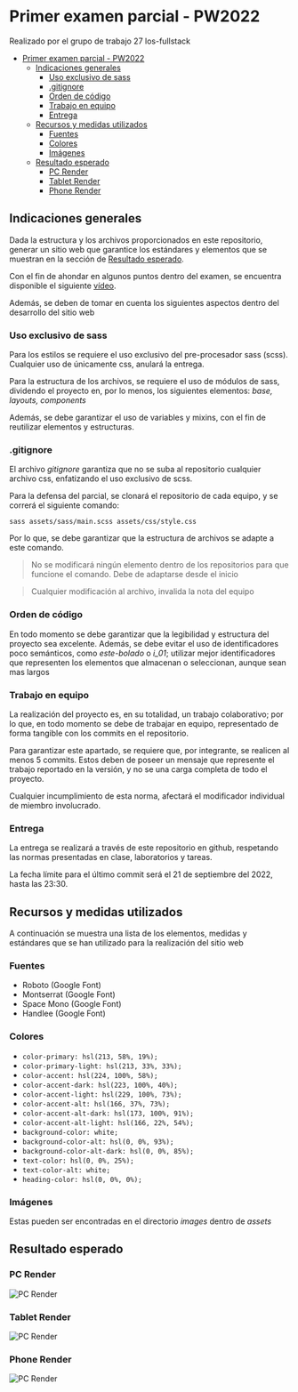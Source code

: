 # Primer examen parcial - PW2022

Realizado por el grupo de trabajo 27 los-fullstack

- [Primer examen parcial - PW2022](#primer-examen-parcial---pw2022)
  - [Indicaciones generales](#indicaciones-generales)
    - [Uso exclusivo de sass](#uso-exclusivo-de-sass)
    - [.gitignore](#gitignore)
    - [Orden de código](#orden-de-código)
    - [Trabajo en equipo](#trabajo-en-equipo)
    - [Entrega](#entrega)
  - [Recursos y medidas utilizados](#recursos-y-medidas-utilizados)
    - [Fuentes](#fuentes)
    - [Colores](#colores)
    - [Imágenes](#imágenes)
  - [Resultado esperado](#resultado-esperado)
    - [PC Render](#pc-render)
    - [Tablet Render](#tablet-render)
    - [Phone Render](#phone-render)

## Indicaciones generales

Dada la estructura y los archivos proporcionados en este repositorio, generar un sitio web que garantice los estándares y elementos que se muestran en la sección de [Resultado esperado](#resultado-esperado).

Con el fin de ahondar en algunos puntos dentro del examen, se encuentra disponible el siguiente [vídeo](https://youtu.be/h093vGCvUuM).

Además, se deben de tomar en cuenta los siguientes aspectos dentro del desarrollo del sitio web

### Uso exclusivo de sass

Para los estilos se requiere el uso exclusivo del pre-procesador sass (scss). Cualquier uso de únicamente css, anulará la entrega.

Para la estructura de los archivos, se requiere el uso de módulos de sass, dividendo el proyecto en, por lo menos, los siguientes elementos: *base, layouts, components*

Además, se debe garantizar el uso de variables y mixins, con el fin de reutilizar elementos y estructuras.

### .gitignore

El archivo *gitignore* garantiza que no se suba al repositorio cualquier archivo css, enfatizando el uso exclusivo de scss.

Para la defensa del parcial, se clonará el repositorio de cada equipo, y se correrá el siguiente comando:

```
sass assets/sass/main.scss assets/css/style.css
```
Por lo que, se debe garantizar que la estructura de archivos se adapte a este comando.

> No se modificará ningún elemento dentro de los repositorios para que funcione el comando. Debe de adaptarse desde el inicio

> Cualquier modificación al archivo, invalida la nota del equipo
### Orden de código

En todo momento se debe garantizar que la legibilidad y estructura del proyecto sea excelente. Además, se debe evitar el uso de identificadores poco semánticos, como *este-bolado* o *i_01*; utilizar mejor identificadores que representen los elementos que almacenan o seleccionan, aunque sean mas largos
### Trabajo en equipo

La realización del proyecto es, en su totalidad, un trabajo colaborativo; por lo que, en todo momento se debe de trabajar en equipo, representado de forma tangible con los commits en el repositorio.

Para garantizar este apartado, se requiere que, por integrante, se realicen al menos 5 commits. Estos deben de poseer un mensaje que represente el trabajo reportado en la versión, y no se una carga completa de todo el proyecto.

Cualquier incumplimiento de esta norma, afectará el modificador individual de miembro involucrado.

### Entrega

La entrega se realizará a través de este repositorio en github, respetando las normas presentadas en clase, laboratorios y tareas.

La fecha límite para el último commit será el 21 de septiembre del 2022, hasta las 23:30.

## Recursos y medidas utilizados

A continuación se muestra una lista de los elementos, medidas y estándares que se han utilizado para la realización del sitio web
### Fuentes

- Roboto (Google Font)
- Montserrat (Google Font)
- Space Mono (Google Font)
- Handlee (Google Font)

### Colores

- `color-primary: hsl(213, 58%, 19%);`
- `color-primary-light: hsl(213, 33%, 33%);`
- `color-accent: hsl(224, 100%, 58%);`
- `color-accent-dark: hsl(223, 100%, 40%);`
- `color-accent-light: hsl(229, 100%, 73%);`
- `color-accent-alt: hsl(166, 37%, 73%);`
- `color-accent-alt-dark: hsl(173, 100%, 91%);`
- `color-accent-alt-light: hsl(166, 22%, 54%);`
- `background-color: white;`
- `background-color-alt: hsl(0, 0%, 93%);`
- `background-color-alt-dark: hsl(0, 0%, 85%);`
- `text-color: hsl(0, 0%, 25%);`
- `text-color-alt: white;`
- `heading-color: hsl(0, 0%, 0%);`

### Imágenes

Estas pueden ser encontradas en el directorio *images* dentro de *assets*

## Resultado esperado

### PC Render

![PC Render](./results/PC_render.png)

### Tablet Render

![PC Render](./results/Tablet_render.png)

### Phone Render

![PC Render](./results/Phone_render.png)
